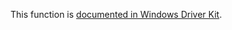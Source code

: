 This function is [documented in Windows Driver Kit](https://learn.microsoft.com/en-us/windows-hardware/drivers/ddi/wdm/nf-wdm-rtlsetbit).
